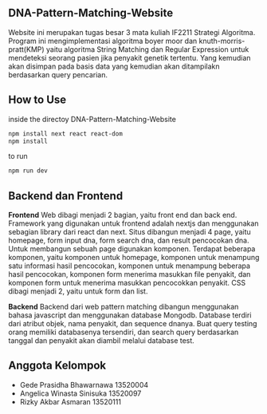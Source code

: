 ## DNA-Pattern-Matching-Website
Website ini merupakan tugas besar 3 mata kuliah IF2211 Strategi Algoritma. Program ini mengimplementasi algoritma boyer moor dan knuth-morris-pratt(KMP) yaitu algoritma String Matching dan Regular Expression untuk mendeteksi seorang pasien jika penyakit genetik tertentu. Yang kemudian akan disimpan pada basis data yang kemudian akan ditampilakn berdasarkan query pencarian.


## How to Use
inside the directoy DNA-Pattern-Matching-Website
```bash
npm install next react react-dom
npm install
```
to run
```bash
npm run dev
```

## Backend dan Frontend
**Frontend**
Web dibagi menjadi 2 bagian, yaitu front end dan back end. Framework yang digunakan untuk frontend adalah nextjs dan menggunakan sebagian library dari react dan next. Situs dibangun menjadi 4 page, yaitu homepage, form input dna, form search dna, dan result pencocokan dna. Untuk membangun sebuah page digunakan komponen. Terdapat beberapa komponen, yaitu komponen untuk homepage, komponen untuk menampung satu informasi hasil pencocokan, komponen untuk menampung beberapa hasil pencocokan, komponen form menerima masukkan file penyakit, dan komponen form untuk menerima masukkan pencocokkan penyakit. CSS dibagi menjadi 2, yaitu untuk form dan list.

**Backend**
Backend dari web pattern matching dibangun menggunakan bahasa javascript dan menggunakan database Mongodb. Database terdiri dari atribut objek, nama penyakit, dan sequence dnanya. Buat query testing orang memiliki databasenya tersendiri, dan search query berdasarkan tanggal dan penyakit akan diambil melalui database test.


## Anggota Kelompok
* Gede Prasidha Bhawarnawa 13520004
* Angelica Winasta Sinisuka 13520097
* Rizky Akbar Asmaran 13520111
